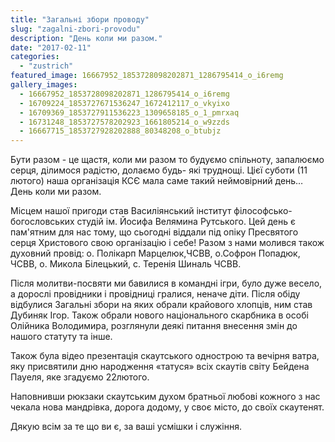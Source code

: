 ```yaml
---
title: "Загальні збори проводу"
slug: "zagalni-zbori-provodu"
description: "День коли ми разом."
date: "2017-02-11"
categories:
  - "zustrich"
featured_image: 16667952_1853728098202871_1286795414_o_i6remg
gallery_images:
  - 16667952_1853728098202871_1286795414_o_i6remg
  - 16709224_1853727671536247_1672412117_o_vkyixo
  - 16709369_1853727911536223_1309658185_o_1_pmrxaq
  - 16731248_1853727578202923_1661805214_o_w9zzds
  - 16667715_1853727928202888_80348208_o_btubjz
---
```


Бути разом - це щастя, коли ми разом то будуємо спільноту, запалюємо серця, ділимося радістю, долаємо будь- які труднощі. Цієї суботи (11 лютого) наша організація КСЄ мала саме такий неймовірний день… День коли ми разом.

Місцем нашої пригоди став Василіянський інститут філософсько-богословських студій ім. Йосифа Велямина Рутського. Цей день є пам'ятним для нас тому, що сьогодні віддали під опіку Пресвятого серця Христового свою організацію і себе! Разом з нами молився також духовний провід: о. Полікарп Марцелюк,ЧСВВ, о.Софрон Попадюк, ЧСВВ, о. Микола Білецький, с. Теренія Шиналь ЧСВВ.

Після молитви-посвяти ми бавилися в командні ігри, було дуже весело, а дорослі провідники і провідниці гралися, неначе діти. Після обіду відбулися Загальні збори на яких обрали крайового хлопців, ним став Дубиняк Ігор. Також обрали нового національного скарбника в особі Олійника Володимира, розглянули деякі питання внесення змін до нашого статуту та інше.

Також була відео презентація скаутського однострою та  вечірня ватра, яку присвятили дню народження «татуся» всіх скаутів світу  Бейдена Пауеля, яке згадуємо 22лютого.

Наповнивши рюкзаки скаутським духом братньої любові кожного з нас чекала нова мандрівка, дорога додому, у своє місто, до своїх скаутенят.

Дякую всім за те що ви є, за ваші усмішки і служіння.
